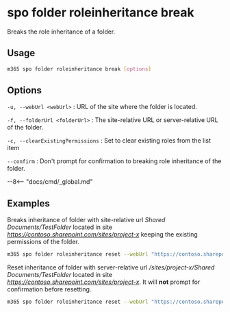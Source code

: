 # spo folder roleinheritance break

Breaks the role inheritance of a folder.

## Usage

```sh
m365 spo folder roleinheritance break [options]
```

## Options

`-u, --webUrl <webUrl>`
: URL of the site where the folder is located.

`-f, --folderUrl <folderUrl>`
: The site-relative URL or server-relative URL of the folder.

`-c, --clearExistingPermissions`
: Set to clear existing roles from the list item

`--confirm`
: Don't prompt for confirmation to breaking role inheritance of the folder.

--8<-- "docs/cmd/_global.md"

## Examples

Breaks inheritance of folder with site-relative url _Shared Documents/TestFolder_ located in site _https://contoso.sharepoint.com/sites/project-x_ keeping the existing permissions of the folder.

```sh
m365 spo folder roleinheritance reset --webUrl "https://contoso.sharepoint.com/sites/project-x" --folderUrl "Shared Documents/TestFolder"
```

Reset inheritance of folder with server-relative url _/sites/project-x/Shared Documents/TestFolder_ located in site _https://contoso.sharepoint.com/sites/project-x_. It will **not** prompt for confirmation before resetting.

```sh
m365 spo folder roleinheritance reset --webUrl "https://contoso.sharepoint.com/sites/project-x" --folderUrl "/sites/project-x/Shared Documents/TestFolder" --confirm
```
